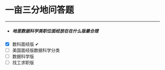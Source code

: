 # 一亩三分地问答题
***  
  
* ##### 地里数据科学类职位面经放在在什么版最合理    
- [x] 数科面经版 ✔  
- [ ] 美国面经版数据科学分类  
- [ ] 数据科学版  
- [ ] 找工求职版  
